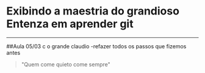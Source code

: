 # Exibindo a maestria do grandioso Entenza em aprender git
---
##Aula 05/03 c o grande claudio
-refazer todos os passos que fizemos antes
>"Quem come quieto come sempre"
